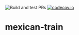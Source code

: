 ![Build and test PRs](https://github.com/cerihughes/mexican-train/workflows/Build%20and%20test%20PRs/badge.svg) [![codecov.io](https://codecov.io/gh/cerihughes/mexican-train/branch/master/graphs/badge.svg)](https://codecov.io/gh/cerihughes/mexican-train/branch/master)

# mexican-train



